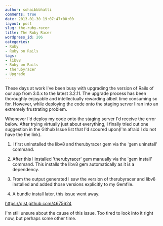 ```yaml
---
author: sohaibbbhatti
comments: true
date: 2013-01-30 19:07:47+00:00
layout: post
slug: the-ruby-racer
title: The Ruby Racer
wordpress_id: 206
categories:
- Ruby
- Ruby on Rails
tags:
- libv8
- Ruby on Rails
- therubyracer
- Upgrade
---
```


These days at work I've been busy with upgrading the version of Rails of our app from 3.0.x to the latest 3.2.11. The upgrade process has been thoroughly enjoyable and intellectually rewarding albeit time consuming so for. However, while deploying the code onto the staging server I ran into an extremely frustrating problem.

Whenever I'd deploy my code onto the staging server I'd receive the error below. After trying virtually just about everything, I finally tried out one suggestion in the Github Issue list that I'd scoured upon(I'm afraid I do not have the the link).



	
  1. I first uninstalled the libv8 and therubyracer gem via the 'gem uninstall' command. 

	
  2. After this I installed 'therubyracer' gem manually via the 'gem install' command. This installs the libv8 gem automatically as it is a dependency.

	
  3. From the output generated I saw the version of therubyracer and libv8 installed and added those versions explicitly to my Gemfile.

	
  4. A bundle install later, this issue went away.


https://gist.github.com/4675624

I'm still unsure about the cause of this issue. Too tired to look into it right now, but perhaps some other time.
